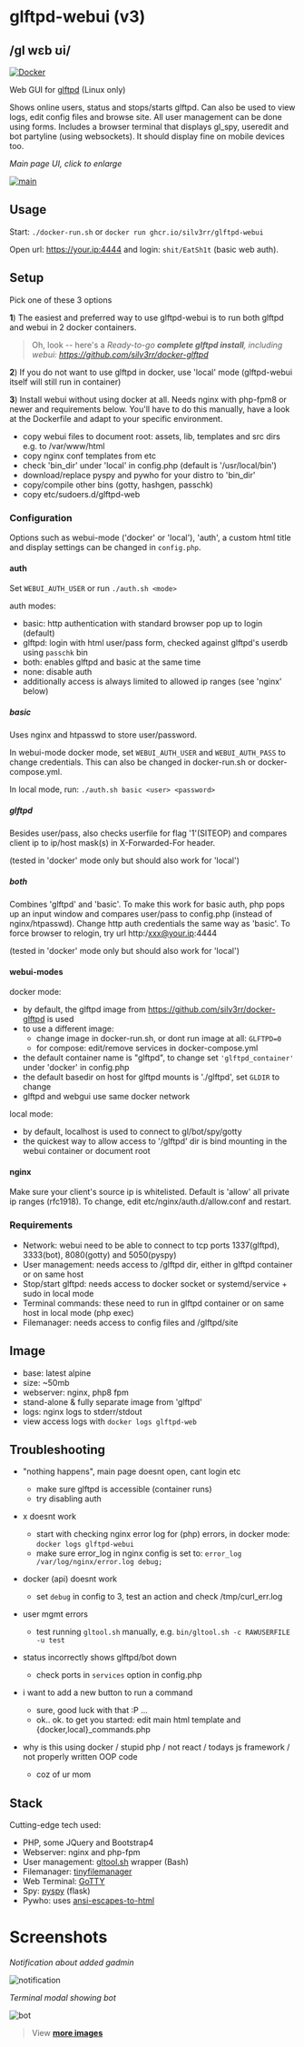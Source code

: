 # glftpd-webui (v3)

## /gl wɛb ʊi/

[![Docker](https://github.com/silv3rr/glftpd-webui/actions/workflows/docker.yml/badge.svg)](https://github.com/silv3rr/glftpd-webui/actions/workflows/docker.yml)

Web GUI for [glftpd](https://glftpd.io) (Linux only)

Shows online users, status and stops/starts glftpd. Can also be used to view logs, edit config files and browse site. All user management can be done using forms. Includes a browser terminal that displays gl_spy, useredit and bot partyline (using websockets). It should display fine on mobile devices too.

_Main page UI, click to enlarge_

[![main](docs/images/webui_small.png "Main page")](docs/images/webui.png)

## Usage

Start: `./docker-run.sh` or `docker run ghcr.io/silv3rr/glftpd-webui`

Open url: https://your.ip:4444 and login: `shit/EatSh1t`  (basic web auth).

## Setup

Pick one of these 3 options

**1**) The easiest and preferred way to use glftpd-webui is to run both glftpd and webui in 2 docker containers.

> Oh, look -- here's a *Ready-to-go **complete glftpd install**, including webui:
> <https://github.com/silv3rr/docker-glftpd>*

**2**) If you do not want to use glftpd in docker, use 'local' mode (glftpd-webui itself will still run in container)

**3**) Install webui without using docker at all. Needs nginx with php-fpm8 or newer and requirements below. You'll have to do this manually, have a look at the Dockerfile and adapt to your specific environment.

- copy webui files to document root: assets, lib, templates and src dirs e.g. to /var/www/html
- copy nginx conf templates from etc
- check 'bin_dir' under 'local' in config.php (default is '/usr/local/bin')
- download/replace pyspy and pywho for your distro to 'bin_dir'
- copy/compile other bins (gotty, hashgen, passchk)
- copy etc/sudoers.d/glftpd-web

### Configuration

Options such as webui-mode ('docker' or 'local'), 'auth', a custom html title and display settings can be changed in `config.php`.

#### auth

Set `WEBUI_AUTH_USER` or run `./auth.sh <mode>`

auth modes:

- basic: http authentication with standard browser pop up to login (default)
- glftpd: login with html user/pass form, checked against glftpd's userdb using `passchk` bin
- both: enables glftpd and basic at the same time
- none: disable auth
- additionally access is always limited to allowed ip ranges (see 'nginx' below)

##### basic 

Uses nginx and htpasswd to store user/password.

In webui-mode docker mode, set `WEBUI_AUTH_USER` and `WEBUI_AUTH_PASS` to change credentials. This can also be changed in docker-run.sh or docker-compose.yml.

In local mode, run: `./auth.sh basic <user> <password>`

##### glftpd

Besides user/pass, also checks userfile for flag '1'(SITEOP) and compares client ip to ip/host mask(s) in X-Forwarded-For header.

(tested in 'docker' mode only but should also work for 'local')

##### both

Combines 'glftpd' and 'basic'. To make this work for basic auth, php pops up an input window and compares user/pass to config.php (instead of nginx/htpasswd). Change http auth credentials the same way as 'basic'. To force browser to relogin, try url http:/xxx@your.ip:4444

(tested in 'docker' mode only but should also work for 'local')

#### webui-modes

docker mode:

- by default, the glftpd image from https://github.com/silv3rr/docker-glftpd is used
- to use a different image:
    - change image in docker-run.sh, or dont run image at all: `GLFTPD=0`
    - for compose: edit/remove services in docker-compose.yml
- the default container name is "glftpd", to change set `'glftpd_container'` under 'docker' in config.php
- the default basedir on host for glftpd mounts is './glftpd', set `GLDIR` to change
- glftpd and webgui use same docker network

local mode:

- by default, localhost is used to connect to gl/bot/spy/gotty
- the quickest way to allow access to '/glftpd' dir is bind mounting in the webui container or document root

#### nginx

Make sure your client's source ip is whitelisted. Default is 'allow' all private ip ranges (rfc1918). To change, edit etc/nginx/auth.d/allow.conf and restart.

### Requirements

- Network: webui need to be able to connect to tcp ports 1337(glftpd), 3333(bot), 8080(gotty) and 5050(pyspy) 
- User management: needs access to /glftpd dir, either in glftpd container or on same host
- Stop/start glftpd: needs access to docker socket or systemd/service + sudo in local mode
- Terminal commands: these need to run in glftpd container or on same host in local mode (php exec)
- Filemanager: needs access to config files and /glftpd/site

## Image

- base: latest alpine
- size: ~50mb
- webserver: nginx, php8 fpm
- stand-alone & fully separate image from 'glftpd'
- logs: nginx logs to stderr/stdout
- view access logs with `docker logs glftpd-web`

## Troubleshooting

- "nothing happens", main page doesnt open, cant login etc
    - make sure glftpd is accessible (container runs)
    - try disabling auth

- x doesnt work
    - start with checking nginx error log for (php) errors, in docker mode: `docker logs glftpd-webui`
    - make sure error_log in nginx config is set to: `error_log  /var/log/nginx/error.log debug;`
     
- docker (api) doesnt work
    - set `debug` in config to 3, test an action and check /tmp/curl_err.log

- user mgmt errors
    - test running `gltool.sh` manually,  e.g. `bin/gltool.sh -c RAWUSERFILE -u test`

- status incorrectly shows glftpd/bot down 
    - check ports in `services` option in config.php

- i want to add a new button to run a command
    - sure, good luck with that :P ... 
    - ok.. ok. to get you started: edit main html template and {docker,local}_commands.php

-  why is this using docker / stupid php / not react / todays js framework / not properly written OOP code 
    - coz of ur mom

## Stack

Cutting-edge tech used:

- PHP, some JQuery and Bootstrap4
- Webserver: nginx and php-fpm
- User management: [gltool.sh](https://github.com/silv3rr/scripts/blob/master/gltool.sh) wrapper (Bash)
- Filemanager: [tinyfilemanager](https://tinyfilemanager.github.io/)
- Web Terminal: [GoTTY](https://github.com/sorenisanerd/gotty)
- Spy: [pyspy](https://github.com/silv3rr/pyspy) (flask)
- Pywho: uses [ansi-escapes-to-html](https://github.com/neilime/ansi-escapes-to-html)

# Screenshots 

_Notification about added gadmin_

![notification](docs/images/notification.png "Notification on top")

_Terminal modal showing bot_

![bot](docs/images/bot.png "Terminal modal showing bot")

> View **[more images](docs/images)**
